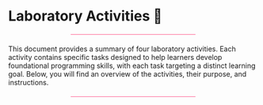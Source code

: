 # Laboratory Activities 🔬
<hr style="width: 50%; height: 1px; background-color: #FF5D8F; border: none; margin: 20px auto;">

This document provides a summary of four laboratory activities. Each activity contains specific tasks designed to help learners develop foundational programming skills, with each task targeting a distinct learning goal. Below, you will find an overview of the activities, their purpose, and instructions.

<hr style="width: 50%; height: 1px; background-color: #FF5D8F; border: none; margin: 20px auto;">






